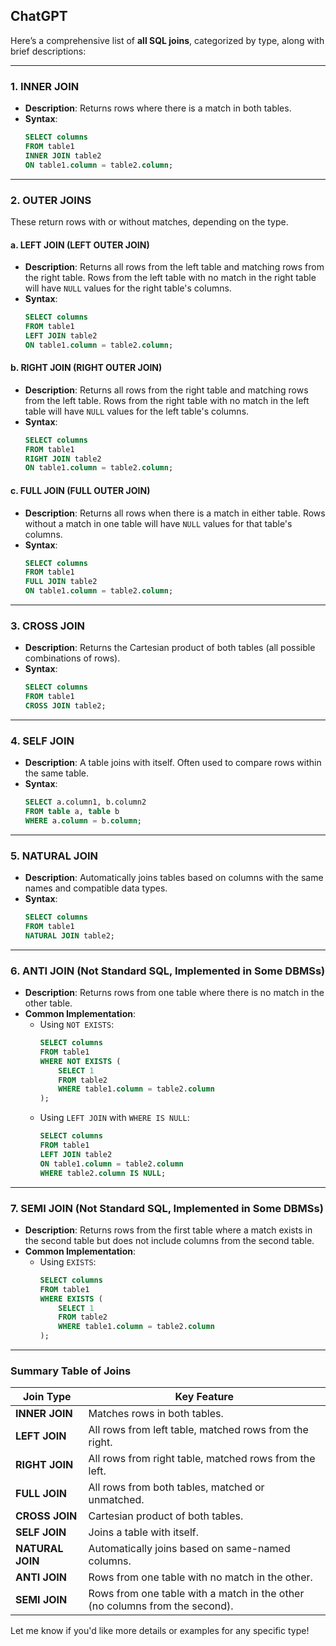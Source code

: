 ## ChatGPT

Here’s a comprehensive list of **all SQL joins**, categorized by type, along with brief descriptions:

---

### **1. INNER JOIN**
- **Description**: Returns rows where there is a match in both tables.
- **Syntax**:
  ```sql
  SELECT columns
  FROM table1
  INNER JOIN table2
  ON table1.column = table2.column;
  ```

---

### **2. OUTER JOINS**
These return rows with or without matches, depending on the type.

#### a. **LEFT JOIN (LEFT OUTER JOIN)**
- **Description**: Returns all rows from the left table and matching rows from the right table. Rows from the left table with no match in the right table will have `NULL` values for the right table's columns.
- **Syntax**:
  ```sql
  SELECT columns
  FROM table1
  LEFT JOIN table2
  ON table1.column = table2.column;
  ```

#### b. **RIGHT JOIN (RIGHT OUTER JOIN)**
- **Description**: Returns all rows from the right table and matching rows from the left table. Rows from the right table with no match in the left table will have `NULL` values for the left table's columns.
- **Syntax**:
  ```sql
  SELECT columns
  FROM table1
  RIGHT JOIN table2
  ON table1.column = table2.column;
  ```

#### c. **FULL JOIN (FULL OUTER JOIN)**
- **Description**: Returns all rows when there is a match in either table. Rows without a match in one table will have `NULL` values for that table's columns.
- **Syntax**:
  ```sql
  SELECT columns
  FROM table1
  FULL JOIN table2
  ON table1.column = table2.column;
  ```

---

### **3. CROSS JOIN**
- **Description**: Returns the Cartesian product of both tables (all possible combinations of rows).
- **Syntax**:
  ```sql
  SELECT columns
  FROM table1
  CROSS JOIN table2;
  ```

---

### **4. SELF JOIN**
- **Description**: A table joins with itself. Often used to compare rows within the same table.
- **Syntax**:
  ```sql
  SELECT a.column1, b.column2
  FROM table a, table b
  WHERE a.column = b.column;
  ```

---

### **5. NATURAL JOIN**
- **Description**: Automatically joins tables based on columns with the same names and compatible data types.
- **Syntax**:
  ```sql
  SELECT columns
  FROM table1
  NATURAL JOIN table2;
  ```

---

### **6. ANTI JOIN** (Not Standard SQL, Implemented in Some DBMSs)
- **Description**: Returns rows from one table where there is no match in the other table.
- **Common Implementation**:
  - Using `NOT EXISTS`:
    ```sql
    SELECT columns
    FROM table1
    WHERE NOT EXISTS (
        SELECT 1
        FROM table2
        WHERE table1.column = table2.column
    );
    ```
  - Using `LEFT JOIN` with `WHERE IS NULL`:
    ```sql
    SELECT columns
    FROM table1
    LEFT JOIN table2
    ON table1.column = table2.column
    WHERE table2.column IS NULL;
    ```

---

### **7. SEMI JOIN** (Not Standard SQL, Implemented in Some DBMSs)
- **Description**: Returns rows from the first table where a match exists in the second table but does not include columns from the second table.
- **Common Implementation**:
  - Using `EXISTS`:
    ```sql
    SELECT columns
    FROM table1
    WHERE EXISTS (
        SELECT 1
        FROM table2
        WHERE table1.column = table2.column
    );
    ```

---

### Summary Table of Joins

| **Join Type**     | **Key Feature**                                             |
|--------------------|------------------------------------------------------------|
| **INNER JOIN**     | Matches rows in both tables.                               |
| **LEFT JOIN**      | All rows from left table, matched rows from the right.     |
| **RIGHT JOIN**     | All rows from right table, matched rows from the left.     |
| **FULL JOIN**      | All rows from both tables, matched or unmatched.           |
| **CROSS JOIN**     | Cartesian product of both tables.                          |
| **SELF JOIN**      | Joins a table with itself.                                 |
| **NATURAL JOIN**   | Automatically joins based on same-named columns.           |
| **ANTI JOIN**      | Rows from one table with no match in the other.            |
| **SEMI JOIN**      | Rows from one table with a match in the other (no columns from the second). |

Let me know if you'd like more details or examples for any specific type!